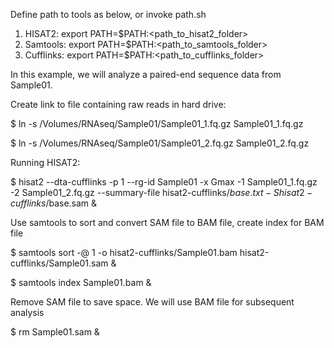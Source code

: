 Define path to tools as below, or invoke path.sh
1.	HISAT2: export PATH=$PATH:<path_to_hisat2_folder>
2.	Samtools: export PATH=$PATH:<path_to_samtools_folder>
3.	Cufflinks: export PATH=$PATH:<path_to_cufflinks_folder>

In this example, we will analyze a paired-end sequence data from Sample01.

Create link to file containing raw reads in hard drive:

$ ln -s /Volumes/RNAseq/Sample01/Sample01_1.fq.gz Sample01_1.fq.gz

$ ln -s /Volumes/RNAseq/Sample01/Sample01_2.fq.gz Sample01_2.fq.gz


Running HISAT2:

$ hisat2 --dta-cufflinks -p 1 --rg-id Sample01 -x Gmax -1 Sample01_1.fq.gz -2 Sample01_2.fq.gz --summary-file hisat2-cufflinks/$base.txt -S hisat2-cufflinks/$base.sam &


Use samtools to sort and convert SAM file to BAM file, create index for BAM file

$ samtools sort -@ 1 -o hisat2-cufflinks/Sample01.bam hisat2-cufflinks/Sample01.sam &

$ samtools index Sample01.bam &

Remove SAM file to save space. We will use BAM file for subsequent analysis

$ rm Sample01.sam &





